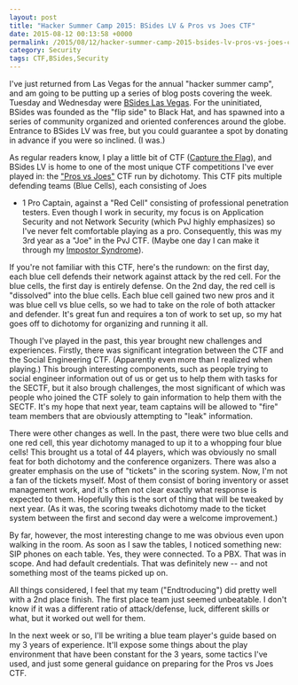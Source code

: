 ```yaml
---
layout: post
title: "Hacker Summer Camp 2015: BSides LV & Pros vs Joes CTF"
date: 2015-08-12 00:13:58 +0000
permalink: /2015/08/12/hacker-summer-camp-2015-bsides-lv-pros-vs-joes-ctf/
category: Security
tags: CTF,BSides,Security
---
```

I've just returned from Las Vegas for the annual "hacker summer camp", and am
going to be putting up a series of blog posts covering the week.  Tuesday and
Wednesday were [BSides Las Vegas](https://bsideslv.org).  For the uninitiated,
BSides was founded as the "flip side" to Black Hat, and has spawned into a
series of community organized and oriented conferences around the globe.
Entrance to BSides LV was free, but you could guarantee a spot by donating in
advance if you were so inclined. (I was.)

As regular readers know, I play a little bit of CTF ([Capture the
Flag](https://en.wikipedia.org/wiki/Capture_the_flag#Computer_security)), and
BSides LV is home to one of the most unique CTF competitions I've ever played
in: the ["Pros vs Joes"](http://www.prosversusjoes.net/) CTF run by dichotomy.
This CTF pits multiple defending teams (Blue Cells), each consisting of Joes 
+ 1 Pro Captain, against a "Red Cell" consisting of professional penetration
testers.  Even though I work in security, my focus is on Application Security
and not Network Security (which PvJ highly emphasizes) so I've never felt 
comfortable playing as a pro.  Consequently, this was my 3rd year as a "Joe"
in the PvJ CTF.  (Maybe one day I can make it through my [Impostor
Syndrome](https://en.wikipedia.org/wiki/Impostor_syndrome)).

If you're not familiar with this CTF, here's the rundown: on the first day, each
blue cell defends their network against attack by the red cell.  For the blue
cells, the first day is entirely defense.  On the 2nd day, the red cell is
"dissolved" into the blue cells.  Each blue cell gained two new pros and it was
blue cell vs blue cells, so we had to take on the role of both attacker and
defender.  It's great fun and requires a ton of work to set up, so my hat goes
off to dichotomy for organizing and running it all.

Though I've played in the past, this year brought new challenges and
experiences.  Firstly, there was significant integration between the CTF and the
Social Engineering CTF.  (Apparently even more than I realized when playing.)
This brough interesting components, such as people trying to social engineer
information out of us or get us to help them with tasks for the SECTF, but it
also brough challenges, the most significant of which was people who joined the
CTF solely to gain information to help them with the SECTF.  It's my hope that
next year, team captains will be allowed to "fire" team members that are
obviously attempting to "leak" information.

There were other changes as well.  In the past, there were two blue cells and
one red cell, this year dichotomy managed to up it to a whopping four blue
cells!  This brought us a total of 44 players, which was obviously no small feat
for both dichotomy and the conference organizers.  There was also a greater
emphasis on the use of "tickets" in the scoring system.  Now, I'm not a fan of
the tickets myself.  Most of them consist of boring inventory or asset
management work, and it's often not clear exactly what response is expected to
them.  Hopefully this is the sort of thing that will be tweaked by next year.
(As it was, the scoring tweaks dichotomy made to the ticket system between the
first and second day were a welcome improvement.)

By far, however, the most interesting change to me was obvious even upon walking
in the room.  As soon as I saw the tables, I noticed something new: SIP phones
on each table.  Yes, they were connected.  To a PBX.  That was in scope.  And
had default credentials.  That was definitely new -- and not something most of
the teams picked up on.

All things considered, I feel that my team ("Endtroducing") did pretty well with
a 2nd place finish.  The first place team just seemed unbeatable.  I don't know
if it was a different ratio of attack/defense, luck, different skills or what,
but it worked out well for them.

In the next week or so, I'll be writing a blue team player's guide based on my 3
years of experience.  It'll expose some things about the play environment that
have been constant for the 3 years, some tactics I've used, and just some
general guidance on preparing for the Pros vs Joes CTF.

